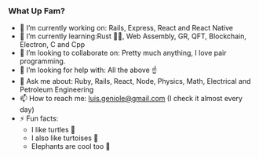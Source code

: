 ### What Up Fam?

- 🔭 I’m currently working on: Rails, Express, React and React Native
- 🌱 I’m currently learning:Rust 🦀💓, Web Assembly, GR, QFT, Blockchain, Electron, C and Cpp
- 👯 I’m looking to collaborate on: Pretty much anything, I love pair programming.
- 🤔 I’m looking for help with: All the above ☝️
- 💬 Ask me about: Ruby, Rails, React, Node, Physics, Math, Electrical and Petroleum Engineering
- 📫 How to reach me: luis.geniole@gmail.com (I check it almost every day)
- ⚡ Fun facts:
  - I like turtles 🐢
  - I also like turtoises 🐢
  - Elephants are cool too 🐘
